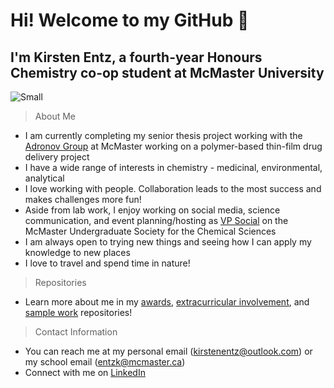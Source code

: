 # Hi! Welcome to my GitHub 👋
## I'm Kirsten Entz, a fourth-year Honours Chemistry co-op student at McMaster University


![Small](https://user-images.githubusercontent.com/97901782/149800819-552cbdda-07c6-4e6f-86db-727cdbe4c2a7.jpeg)

> About Me
- I am currently completing my senior thesis project working with the [Adronov Group](https://www.chemistry.mcmaster.ca/adronov/) at McMaster working on a polymer-based thin-film drug delivery project
- I have a wide range of interests in chemistry - medicinal, environmental, analytical
- I love working with people. Collaboration leads to the most success and makes challenges more fun! 
- Aside from lab work, I enjoy working on social media, science communication, and event planning/hosting as [VP Social](https://macmuscs.wixsite.com/muscs/meet-the-team) on the McMaster Undergraduate Society for the Chemical Sciences
- I am always open to trying new things and seeing how I can apply my knowledge to new places
- I love to travel and spend time in nature!

> Repositories

- Learn more about me in my [awards](https://github.com/entzk/Awards), [extracurricular involvement](https://github.com/entzk/Extracurriculars), and [sample work](https://github.com/entzk/Written-Work) repositories!

> Contact Information
- You can reach me at my personal email (kirstenentz@outlook.com) or my school email (entzk@mcmaster.ca)
- Connect with me on [LinkedIn](https://www.linkedin.com/in/kirsten-entz/)

<!---
entzk/entzk is a ✨ special ✨ repository because its `README.md` (this file) appears on your GitHub profile.
You can click the Preview link to take a look at your changes.
--->
